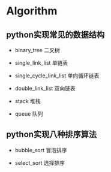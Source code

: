 # Algorithm

## python实现常见的数据结构

* binary_tree 二叉树<br>

* single_link_list 单链表<br>

* single_cycle_link_list 单向循环链表<br>

* double_link_list 双向链表<br>

* stack 堆栈<br>

* queue 队列<br>

## python实现八种排序算法

* bubble_sort 冒泡排序<br>

* select_sort 选择排序<br>
